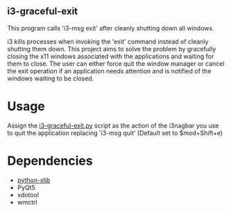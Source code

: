 ## i3-graceful-exit
This program calls 'i3-msg exit' after cleanly shutting down all windows.

i3 kills processes when invoking the 'exit' command instead of cleanly shutting them down. This project aims to solve the problem by gracefully closing the x11 windows associated with the applications and waiting for them to close. The user can either force quit the window manager or cancel the exit operation if an application needs attention and is notified of the windows waiting to be closed.

# Usage
Assign the [i3-graceful-exit.py](https://github.com/vetux/i3-graceful-exit/blob/master/i3-graceful-exit.py) script as the action of the i3nagbar you use to quit the application replacing 'i3-msg quit' (Default set to $mod+Shift+e)

# Dependencies
- [python-xlib](https://github.com/python-xlib/python-xlib)
- PyQt5
- xdotool
- wmctrl
